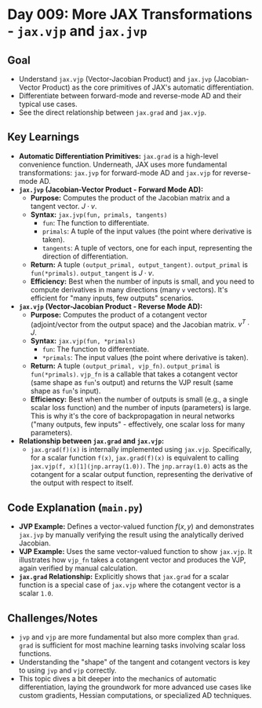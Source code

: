 # Day 009: More JAX Transformations - `jax.vjp` and `jax.jvp`

## Goal
- Understand `jax.vjp` (Vector-Jacobian Product) and `jax.jvp` (Jacobian-Vector Product) as the core primitives of JAX's automatic differentiation.
- Differentiate between forward-mode and reverse-mode AD and their typical use cases.
- See the direct relationship between `jax.grad` and `jax.vjp`.

## Key Learnings
- **Automatic Differentiation Primitives:** `jax.grad` is a high-level convenience function. Underneath, JAX uses more fundamental transformations: `jax.jvp` for forward-mode AD and `jax.vjp` for reverse-mode AD.
- **`jax.jvp` (Jacobian-Vector Product - Forward Mode AD):**
    - **Purpose:** Computes the product of the Jacobian matrix and a tangent vector. $J \cdot v$.
    - **Syntax:** `jax.jvp(fun, primals, tangents)`
        - `fun`: The function to differentiate.
        - `primals`: A tuple of the input values (the point where derivative is taken).
        - `tangents`: A tuple of vectors, one for each input, representing the direction of differentiation.
    - **Return:** A tuple `(output_primal, output_tangent)`. `output_primal` is `fun(*primals)`. `output_tangent` is $J \cdot v$.
    - **Efficiency:** Best when the number of inputs is small, and you need to compute derivatives in many directions (many `v` vectors). It's efficient for "many inputs, few outputs" scenarios.
- **`jax.vjp` (Vector-Jacobian Product - Reverse Mode AD):**
    - **Purpose:** Computes the product of a cotangent vector (adjoint/vector from the output space) and the Jacobian matrix. $v^T \cdot J$.
    - **Syntax:** `jax.vjp(fun, *primals)`
        - `fun`: The function to differentiate.
        - `*primals`: The input values (the point where derivative is taken).
    - **Return:** A tuple `(output_primal, vjp_fn)`. `output_primal` is `fun(*primals)`. `vjp_fn` is a callable that takes a cotangent vector (same shape as `fun`'s output) and returns the VJP result (same shape as `fun`'s input).
    - **Efficiency:** Best when the number of outputs is small (e.g., a single scalar loss function) and the number of inputs (parameters) is large. This is why it's the core of backpropagation in neural networks ("many outputs, few inputs" - effectively, one scalar loss for many parameters).
- **Relationship between `jax.grad` and `jax.vjp`:**
    - `jax.grad(f)(x)` is internally implemented using `jax.vjp`. Specifically, for a scalar function `f(x)`, `jax.grad(f)(x)` is equivalent to calling `jax.vjp(f, x)[1](jnp.array(1.0))`. The `jnp.array(1.0)` acts as the cotangent for a scalar output function, representing the derivative of the output with respect to itself.

## Code Explanation (`main.py`)
- **JVP Example:** Defines a vector-valued function $f(x, y)$ and demonstrates `jax.jvp` by manually verifying the result using the analytically derived Jacobian.
- **VJP Example:** Uses the same vector-valued function to show `jax.vjp`. It illustrates how `vjp_fn` takes a cotangent vector and produces the VJP, again verified by manual calculation.
- **`jax.grad` Relationship:** Explicitly shows that `jax.grad` for a scalar function is a special case of `jax.vjp` where the cotangent vector is a scalar `1.0`.

## Challenges/Notes
- `jvp` and `vjp` are more fundamental but also more complex than `grad`. `grad` is sufficient for most machine learning tasks involving scalar loss functions.
- Understanding the "shape" of the tangent and cotangent vectors is key to using `jvp` and `vjp` correctly.
- This topic dives a bit deeper into the mechanics of automatic differentiation, laying the groundwork for more advanced use cases like custom gradients, Hessian computations, or specialized AD techniques.